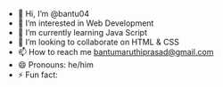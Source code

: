 - 👋 Hi, I’m @bantu04
- 👀 I’m interested in Web Development
- 🌱 I’m currently learning Java Script
- 💞️ I’m looking to collaborate on HTML & CSS
- 📫 How to reach me bantumaruthiprasad@gmail.com
- 😄 Pronouns: he/him
- ⚡ Fun fact:

<!---
bantu04/bantu04 is a ✨ special ✨ repository because its `README.md` (this file) appears on your GitHub profile.
You can click the Preview link to take a look at your changes.
--->
